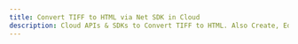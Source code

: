 ---title: Convert TIFF to HTML via Net SDK in Clouddescription: Cloud APIs & SDKs to Convert TIFF to HTML. Also Create, Edit & Render Microsoft Word & OpenOffice documents in the Cloud.---